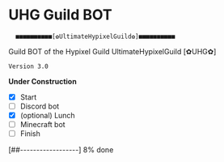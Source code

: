 # UHG Guild BOT

      ■■■■■■■■■■[✿UltimateHypixelGuild✿]■■■■■■■■■■

Guild BOT of the Hypixel Guild UltimateHypixelGuild [✿UHG✿]

`Version 3.0`

**Under Construction**

- [x] Start
- [ ] Discord bot
- [x] \(optional) Lunch
- [ ] Minecraft bot
- [ ] Finish

[##------------------] 8% done
